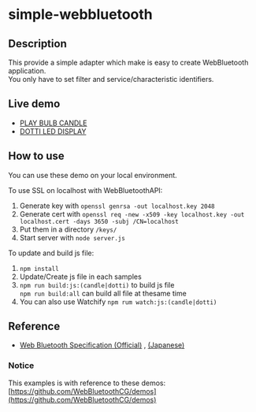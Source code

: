 # simple-webbluetooth

## Description
This provide a simple adapter which make is easy to create WebBluetooth application.  
You only have to set filter and service/characteristic identifiers.

## Live demo

- [PLAY BULB CANDLE](https://tkybpp.github.io/simple-webbluetooth/candle/)
- [DOTTI LED DISPLAY](https://tkybpp.github.io/simple-webbluetooth/dotti/)

## How to use
You can use these demo on your local environment.  

To use SSL on localhost with WebBluetoothAPI:
  1. Generate key with `openssl genrsa -out localhost.key 2048`
  2. Generate cert with `openssl req -new -x509 -key localhost.key -out localhost.cert -days 3650 -subj /CN=localhost`
  3. Put them in a directory `/keys/`
  4. Start server with  `node server.js`

To update and build js file:
 1. `npm install`
 2. Update/Create js file in each samples
 3. `npm run build:js:(candle|dotti)` to build js file  
      `npm run build:all` can build all file at thesame time
 4. You can also use Watchify `npm rum watch:js:(candle|dotti)`

## Reference

- [Web Bluetooth Specification (Official)](https://webbluetoothcg.github.io/web-bluetooth/) , [(Japanese)](https://tkybpp.github.io/web-bluetooth-jp/)

### Notice
This examples is with reference to these demos:  
[https://github.com/WebBluetoothCG/demos](https://github.com/WebBluetoothCG/demos)
